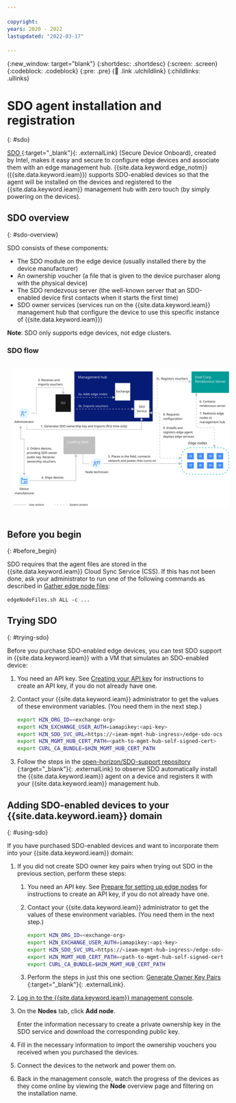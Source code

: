 ```yaml
---

copyright:
years: 2020 - 2022
lastupdated: "2022-03-17"

---
```


{:new_window: target="blank"}
{:shortdesc: .shortdesc}
{:screen: .screen}
{:codeblock: .codeblock}
{:pre: .pre}
{:child: .link .ulchildlink}
{:childlinks: .ullinks}

# SDO agent installation and registration
{: #sdo}

[SDO ](https://software.intel.com/en-us/secure-device-onboard){:target="_blank"}{: .externalLink} (Secure Device Onboard), created by Intel, makes it easy and secure to configure edge devices and associate them with an edge management hub. {{site.data.keyword.edge_notm}} ({{site.data.keyword.ieam}}) supports SDO-enabled devices so that the agent will be installed on the devices and registered to the {{site.data.keyword.ieam}} management hub with zero touch (by simply powering on the devices).

## SDO overview
{: #sdo-overview}

SDO consists of these components:

* The SDO module on the edge device (usually installed there by the device manufacturer)
* An ownership voucher (a file that is given to the device purchaser along with the physical device)
* The SDO rendezvous server (the well-known server that an SDO-enabled device first contacts when it starts the first time)
* SDO owner services (services run on the {{site.data.keyword.ieam}} management hub that configure the device to use this specific instance of {{site.data.keyword.ieam}})

**Note**: SDO only supports edge devices, not edge clusters.

### SDO flow

<img src="../images/edge/09_SDO_device_provisioning.svg" style="margin: 3%" alt="SDO installation overview">

## Before you begin
{: #before_begin}

SDO requires that the agent files are stored in the {{site.data.keyword.ieam}} Cloud Sync Service (CSS). If this has not been done, ask your administrator to run one of the following commands as described in [Gather edge node files](../hub/gather_files.md):

  `edgeNodeFiles.sh ALL -c ...`

## Trying SDO
{: #trying-sdo}

Before you purchase SDO-enabled edge devices, you can test SDO support in {{site.data.keyword.ieam}} with a VM that simulates an SDO-enabled device:

1. You need an API key. See [Creating your API key](../hub/prepare_for_edge_nodes.md) for instructions to create an API key, if you do not already have one.

2. Contact your {{site.data.keyword.ieam}} administrator to get the values of these environment variables. (You need them in the next step.)

   ```bash
   export HZN_ORG_ID=<exchange-org>
   export HZN_EXCHANGE_USER_AUTH=iamapikey:<api-key>
   export HZN_SDO_SVC_URL=https://<ieam-mgmt-hub-ingress>/edge-sdo-ocs/api
   export HZN_MGMT_HUB_CERT_PATH=<path-to-mgmt-hub-self-signed-cert>
   export CURL_CA_BUNDLE=$HZN_MGMT_HUB_CERT_PATH
   ```

3. Follow the steps in the [open-horizon/SDO-support repository ](https://github.com/open-horizon/SDO-support/blob/master/README-1.10.md){:target="_blank"}{: .externalLink} to observe SDO automatically install the {{site.data.keyword.ieam}} agent on a device and registers it with your {{site.data.keyword.ieam}} management hub.

## Adding SDO-enabled devices to your {{site.data.keyword.ieam}} domain
{: #using-sdo}

If you have purchased SDO-enabled devices and want to incorporate them into your {{site.data.keyword.ieam}} domain:

1. If you did not create SDO owner key pairs when trying out SDO in the previous section, perform these steps:

   1. You need an API key. See [Prepare for setting up edge nodes](../hub/prepare_for_edge_nodes.md) for instructions to create an API key, if you do not already have one.

   2. Contact your {{site.data.keyword.ieam}} administrator to get the values of these environment variables. (You need them in the next step.)

      ```bash
      export HZN_ORG_ID=<exchange-org>
      export HZN_EXCHANGE_USER_AUTH=iamapikey:<api-key>
      export HZN_SDO_SVC_URL=https://<ieam-mgmt-hub-ingress>/edge-sdo-ocs/api
      export HZN_MGMT_HUB_CERT_PATH=<path-to-mgmt-hub-self-signed-cert>
      export CURL_CA_BUNDLE=$HZN_MGMT_HUB_CERT_PATH
      ```

   3. Perform the steps in just this one section: [Generate Owner Key Pairs ](https://github.com/open-horizon/SDO-support/blob/master/README.md#gen-keypair){:target="_blank"}{: .externalLink}.

2. [Log in to the {{site.data.keyword.ieam}} management console](../console/accessing_ui.md).

3. On the **Nodes** tab, click **Add node**. 

   Enter the information necessary to create a private ownership key in the SDO service and download the corresponding public key.

4. Fill in the necessary information to import the ownership vouchers you received when you purchased the devices.

5. Connect the devices to the network and power them on.

6. Back in the management console, watch the progress of the devices as they come online by viewing the **Node** overview page and filtering on the installation name.
